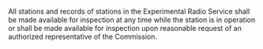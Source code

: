 All stations and records of stations in the Experimental Radio Service shall be made available for inspection at any time while the station is in operation or shall be made available for inspection upon reasonable request of an authorized representative of the Commission.

